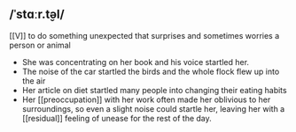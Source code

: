 ## /ˈstɑːr.t̬əl/ 
[[V]]
to do something unexpected that surprises and sometimes worries a person or animal

- She was concentrating on her book and his voice startled her.
- The noise of the car startled the birds and the whole flock flew up into the air
- Her article on diet startled many people into changing their eating habits
- Her [[preoccupation]] with her work often made her oblivious to her surroundings, so even a slight noise could startle her, leaving her with a [[residual]] feeling of unease for the rest of the day.
